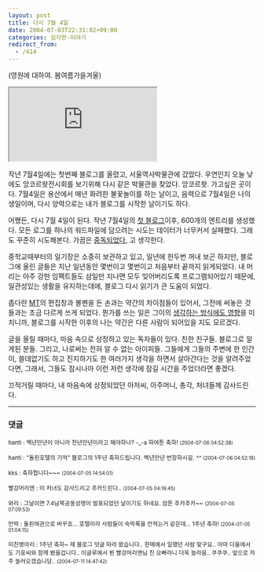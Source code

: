 ```yaml
---
layout: post
title: 다시 7월 4일
date: 2004-07-03T22:31:02+09:00
categories: 심각한-이야기
redirect_from:
  - /414
---
```


(영원에 대하여. 봄여름가을겨울)

<iframe src="https://www.youtube.com/embed/FI0khBYWlt0" frame allowfullscreen="allowfullscreen"></iframe>

작년 7월4일에는 첫번째 블로그를 올렸고, 서울역사박물관에 갔었다. 우연인지 오늘 낮에도 앙코르왓전시회를 보기위해 다시 같은 박물관을 찾았다. 앙코르왓. 가고싶은 곳이다. 7월4일은 용산에서 매년 화려한 불꽃놀이를 하는 날이고, 음력으로 7월4일은 나의 생일이며, 다시 양력으로는 내가 블로그를 시작한 날이기도 하다.

어쨌든, 다시 7월 4일이 된다. 작년 7월4일의 <a href="http://jinto.pe.kr/5" target="bb">첫 블로그</a>이후, 600개의 엔트리를 생성했다. 모든 로그를 하나의 워드파일에 담으려는 시도는 데이터가 너무커서 실패했다. 그래도 꾸준히 시도해본다. 가끔은 <a href="http://jinto.pe.kr/181" target="bb">중독되었다</a>, 고 생각한다.

중학교때부터의 일기장은 소중히 보관하고 있고, 일년에 한두번 꺼내 보곤 하지만, 블로그에 올린 글들은 지난 일년동안 몇번이고 몇번이고 처음부터 끝까지 읽게되었다. 내 머리는 아주 강한 임팩트들도 삼일만 지나면 모두 잊어버리도록 프로그램되어있기 때문에, 일관성있는 생활을 유지하는데에, 블로그 다시 읽기가 큰 도움이 되었다.

좁다란 <a href="http://www.movabletype.org" target="bb">MT</a>의 편집창과 볼펜을 든 손과는 약간의 차이점들이 있어서, 그전에 써놓은 것들과는 조금 다르게 쓰게 되었다. 뭔가를 쓰는 일은 그이의 <a href="http://jinto.pe.kr/37" target="bb">생각하는 방식에도 영향</a>을 미치니까, 블로그를 시작한 이후의 나는 약간은 다른 사람이 되어있을 지도 모르겠다.

글을 올릴 때마다, 마음 속으로 상정하고 있는 독자들이 있다. 친한 친구들. 블로그로 알게된 분들. 그리고, 나로써는 전혀 알 수 없는 아이피들. 그들에게 그들의 주변에 한 인간이, 쓸데없기도 하고 진지하기도 한 여러가지 생각을 하면서 살아간다는 것을 알려주었다면, 그래서, 그들도 잠시나마 이런 저런 생각에 잠길 시간을 주었더라면 좋겠다.

끄적거릴 때마다, 내 마음속에 상정되었던 아저씨, 아주머니, 총각, 처녀들께 감사드린다.

* * *

### 댓글



<!--- cmt:767 --->
<!--- mail: --->
<!--- parent:0 --->

<small class=comment>hanti : 백년만년이 아니라 천년만년이라고 해야하나? -_-a 하여튼 축하! <small>(2004-07-06 04:52:38)</small></small>


<!--- cmt:768 --->
<!--- mail: --->
<!--- parent:0 --->

<small class=comment>hanti : "돌핀호텔의 기억" 블로그의 1주년 축하드립니다. 백년만년 번창하시길. ^^ <small>(2004-07-06 04:52:18)</small></small>


<!--- cmt:769 --->
<!--- mail: --->
<!--- parent:0 --->

<small class=comment>kks : 축하합니다~~~ <small>(2004-07-05 14:54:01)</small></small>


<!--- cmt:770 --->
<!--- mail: --->
<!--- parent:0 --->

<small class=comment>빨강머리앤 : 이 처녀도 감사드리고 추카드린다.. <small>(2004-07-05 04:16:45)</small></small>


<!--- cmt:771 --->
<!--- mail: --->
<!--- parent:0 --->

<small class=comment>와리 : 그날이면 7.4남북공동성명이 발표되었던 날이기도 하네요. 암튼 추카추카~~ <small>(2004-07-05 07:09:53)</small></small>


<!--- cmt:772 --->
<!--- mail: --->
<!--- parent:0 --->

<small class=comment>만박 : 돌핀여관으로 바꾸죠... 호텔이라 사람들이 숙박록을 안적는거 같은데... 1주년 축하! <small>(2004-07-05 01:04:15)</small></small>


<!--- cmt:773 --->
<!--- mail: --->
<!--- parent:0 --->

<small class=comment>미친병아리 : 1주년 축하~ 제 블로그 덧글 따라 왔습니다.. 한메에서 일했던 사람 맞구요.. 아마 다울에서도 기웅씨와 함께 봤을겁니다.. 이글루에서 뵌 빨강머리앤님 친 오빠라니 더욱 놀라움.. 쿠쿠쿠.. 앞으로 자주 놀러오겠습니당.. <small>(2004-07-11 14:47:42)</small></small>


